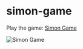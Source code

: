 # simon-game

Play the game: [Simon Game](http://danieljobe.com/simon-game)

![Simon Game](http://danieljobe.com/simon-game/images/thumbnail.png)
